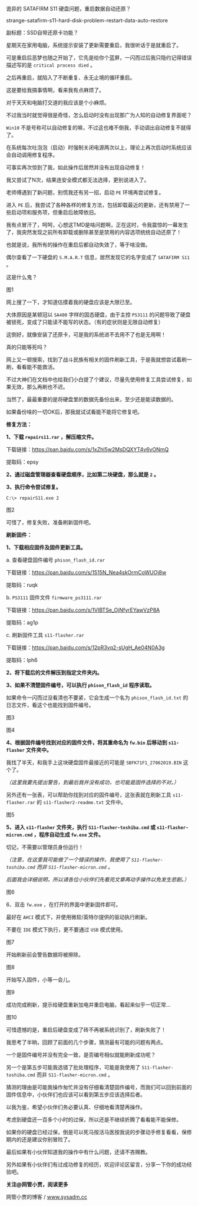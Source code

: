 诡异的 SATAFIRM S11 硬盘问题，重启数据自动还原？

strange-satafirm-s11-hard-disk-problem-restart-data-auto-restore

副标题：SSD自带还原卡功能？



星期天在家用电脑，系统提示安装了更新需要重启，我很听话于是就重启了。

可是重启后恶梦也随之开始了，它先是给你个蓝屏，一闪而过后我只隐约记得错误描述写的是 `critical process died` 。

之后再重启，就陷入了不断重复、永无止境的循环重启。



这是要给我搞事情啊，看来我有点麻烦了。

对于天天和电脑打交道的我应该是个小麻烦。

不过我当时就觉得很是奇怪，怎么启动时没有出现那广为人知的自动修复界面呢？

`Win10` 不是号称可以自动修复的嘛，不过这也难不倒我，手动调出自动修复不就得了。

在系统每次吐泡泡（启动）时强制关闭电源两次以上，理论上再次启动时系统应该会自动调用修复程序。

可事实再次惊到了我，如此操作后居然并没有出现自动修复！

我又尝试了N次，结果连安全模式都无法选择，更别说进入了。



老师傅遇到了新问题，别慌我还有另一招，启动 `PE` 环境再尝试修复。

进入 `PE` 后，我尝试了各种各样的修复方法，包括卸载最近的更新，还有禁用了一些启动项和服务项，但重启后故障依旧。

我有点冒汗了，呵呵，心想这TMD是啥问题啊，正在这时，令我震惊的一幕发生了，我突然发现之前所有卸载或删除甚至是禁用的内容选项统统自动还原了！

也就是说，我所有的操作在重启后都自动失效了，等于啥没做。

偶尔查看了一下硬盘的 `S.M.A.R.T` 信息，居然发现它的名字变成了 `SATAFIRM S11` 。

这是什么鬼？

图1



网上搜了一下，才知道估摸着我的硬盘应该是大限已至。

大体原因是某顿冠以 `SA400` 字样的固态硬盘，由于主控 `PS3111` 的问题导致了硬盘被锁死，变成了只能读不能写的状态。（有的症状则是无限自动修复）

这倒好，就像安装了还原卡，可是我的系统进不去用不了也是无用啊！

真的只能等死吗？



网上又一顿搜索，找到了战斗民族有相关的固件刷新工具，于是我就想尝试着刷一刷，看看能不能救活。

不过大神们在文档中也给我们小白提了个建议，尽量先使用修复工具尝试修复，如果无效，那么再刷也不迟。

当然了，最最重要的是将硬盘里的数据先备份出来，至少还是能读数据的。

如果备份啥的一切OK后，那我就试试看能不能将它修复吧。



**修复方法：**

**1、下载 `repairs11.rar` ，解压缩文件。**

下载链接：https://pan.baidu.com/s/1xZhl5w2MsDQXYT4v6vONmQ

提取码：epsy



**2、通过磁盘管理器查看硬盘顺序，比如第二块硬盘，那么就是 `2` 。**



**3、执行命令尝试修复。**

```
C:\> repairS11.exe 2
```

图2



可惜了，修复失败，准备刷新固件吧。



**刷新固件：**

**1、下载相应固件及固件更新工具。**

a. 查看硬盘固件编号 `phison_flash_id.rar`

下载链接：https://pan.baidu.com/s/1515N_Nea4skOrmCoWUOj8w

提取码：ruqk



b. `PS3111` 固件文件 `firmware_ps3111.rar`

下载链接：https://pan.baidu.com/s/1VIBTSe_OjNfyrEYawVzP8A

提取码：ag1p



c. 刷新固件工具 `s11-flasher.rar`

下载链接：https://pan.baidu.com/s/12pR3vq2-sUgH_Ae04N0A3g

提取码：lph6



**2、将下载后的文件解压到指定文件夹内。**



**3、如果不清楚固件编号，可以执行 `phison_flash_id` 程序读取。**

如果命令一闪而过没看清也不要紧，它会生成一个名为 `phison_flash_id.txt` 的日志文件，看这个也能找到固件编号。

图3

图4



**4、根据固件编号找到对应的固件文件，将其重命名为 `fw.bin` 后移动到 `s11-flasher` 文件夹中。**

我找了半天，和我手上这块硬盘固件最接近的可能是 `SBFK71F1_27062019.BIN` 这个了。

*（这里我要先提出警告，到最后我并没有成功，也可能是固件选择的不对。）*

另外还有一张表，可以帮助你找到对应的固件编号，这张表就在刷新工具  `s11-flasher.rar` 的 `s11-flasher2-readme.txt`  文件中。

图5



**5、进入 `s11-flasher` 文件夹，执行 `S11-flasher-toshiba.cmd` 或 `s11-flasher-micron.cmd` ，程序自动生成 `fw.exe` 文件。**

切记，不需要以管理员身份运行！

*（注意，在这里我可能做了一个错误的操作，我使用了 `S11-flasher-toshiba.cmd` 而非 `S11-flasher-micron.cmd` 。*

*后面我会详细说明，所以请各位小伙伴们先看完文章再动手操作以免发生悲剧。）*

图6



6、双击 `fw.exe` ，在打开的界面中更新固件即可。

最好在 `AHCI` 模式下，并使用微软/英特尔提供的驱动执行刷新。

不要在 `IDE` 模式下执行，更不要通过 `USB` 模式使用。

图7



开始刷新前会警告数据将被擦除。

图8



开始写入固件，小等一会儿。

图9



成功完成刷新，提示给硬盘重新加电并重启电脑，看起来似乎一切正常...

图10



可惜遗憾的是，重启后硬盘变成了砖不再被系统识别了，刷新失败了！

我思考了半晌，回顾了前面的几个步骤，猜测最有可能的问题有两点。

一个是固件编号并没有完全一致，是否编号相似就能刷新成功呢？

另一个是第五步可能我选错了批处理程序，可能是我使用了 `S11-flasher-toshiba.cmd` 而非 `S11-flasher-micron.cmd` 。

猜测的理由是可能我操作匆忙并没有仔细看清楚固件编号，而我们可以回到前面的固件信息中，小伙伴们也应该可以看到第五步应该选择后者。



以我为鉴，希望小伙伴们务必要认真、仔细地看清楚再操作。

考虑到硬盘还一百多个小时的过保，所以还是不继续折腾了看看能不能保修。

如果你的硬盘已经过保，倒是可以死马按活马医按我说的步骤动手修复看看，保修期内的还是建议你别冒险了。

最后如果有小伙伴知道我的操作中有什么问题，还请不吝赐教。

另外如果有小伙伴们有过成功修复的经历，欢迎评论区留言，分享一下你的成功经验吧。



**关注@网管小贾，阅读更多**

网管小贾的博客 / www.sysadm.cc